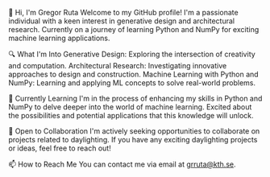 👋 Hi, I'm Gregor Ruta
Welcome to my GitHub profile! I'm a passionate individual with a keen interest in generative design and architectural research. Currently on a journey of learning Python and NumPy for exciting machine learning applications.

🔍 What I'm Into
Generative Design: Exploring the intersection of creativity and computation.
Architectural Research: Investigating innovative approaches to design and construction.
Machine Learning with Python and NumPy: Learning and applying ML concepts to solve real-world problems.

🌱 Currently Learning
I'm in the process of enhancing my skills in Python and NumPy to delve deeper into the world of machine learning. Excited about the possibilities and potential applications that this knowledge will unlock.

💞️ Open to Collaboration
I'm actively seeking opportunities to collaborate on projects related to daylighting. If you have any exciting daylighting projects or ideas, feel free to reach out!

📫 How to Reach Me
You can contact me via email at grruta@kth.se.
